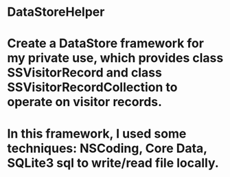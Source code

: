 # DataStoreHelper
# Create a DataStore framework for my private use, which provides class SSVisitorRecord and class SSVisitorRecordCollection to operate on visitor records. 
# In this framework, I used some techniques: NSCoding, Core Data, SQLite3 sql to write/read file locally.
